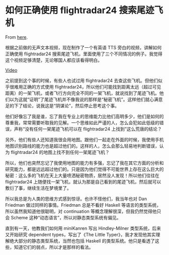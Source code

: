 # 如何正确使用 flightradar24 搜索尾迹飞机

From [here](https://yinwang1.substack.com/p/flightradar24-bda).

根据之前做的无声文本视频，现在制作了一个有英语 TTS 旁白的视频，讲解如何正确使用 flightradar24 搜索尾迹飞机，里面使用了三个不同情况的例子。我觉得这个视频足够清楚，无论哪国人都应该看得明白。

[Video](https://www.youtube-nocookie.com/embed/m5ZdnqJtKvI)

之前提到这个事的时候，有些人也试过用 flightradar24 去查这些飞机。但他们似乎很难用正确的方式使用 flightradar24，所以他们可能找到距离太远（超过可见距离）的一架飞机，或者飞行方向完全不同的一架飞机，就说找到了尾迹飞机。他们以为这就“证明”了尾迹飞机并不像我说的那样是“秘密飞机”。这样他们就心满意足的下了结论，说我这是“阴谋论”，然后停止思考这个事。

他们好像忘了我是谁，忘了我在专业上的思维能力比他们高明多少，他们是如何的尊重我，常常需要听取我的见解。一个思维如此严谨的人，怎么会犯如此低级的错误，声称“没有任何一架尾迹飞机可以在 flightradar24 上找到”这么荒唐的结论？

另外，他们有些人还知道我很会用地图。跟他们一起走在外面的时候，我使用手机地图识别路线的能力也是超过他们的。这样的人，怎么会那么轻易地判断错误，认为 flightradar24 的地图上找不到任何一架尾迹飞机？

所以，他们也突然忘记了我使用地图的能力有多强，忘记了我在其它方面的分析和研究能力，都是远远超过他们的。只是因为他们觉得不可能世界上存在这么巨大的秘密：这么多的飞机在天上大量喷洒秘密物质，居然没人发现！所以他们往往在 flightradar24 上随便找一架飞机，就认为那是自己看到的尾迹飞机，然后就可以敷衍了事，继续生活在梦境里了。

所以我总是为人类的思维方式感到惊讶。也许不怪他们，我当年也对 Dan Friedman 做过同样的事情。Friedman 总是不看好 Haskell 等语言的类型系统，所以虽然我知道他很聪明，对 continuation 等概念理解很深，但我仍然觉得他只会 Scheme 这种“动态语言”，所以对静态类型系统有偏见。

直到有一天，他教我们如何用 miniKanren 写出 Hindley-Milner 类型系统，后来又开始研究 dependent types，写出了《The Little Typer》，我才发现他其实理解绝大部分的静态类型系统，当然也包括 Haskell 的类型系统。他只是看透了这些，知道它们的弱点，所以才是那样的看法。
